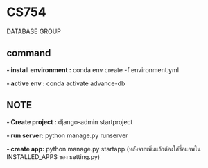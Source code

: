 # CS754
DATABASE GROUP 

## command

**- install environment :** conda env create -f environment.yml

**- active env :** conda activate advance-db

## NOTE

**- Create project :** django-admin startproject <project-name>

**- run server:** python manage.py runserver

**- create app:** python manage.py startapp <app-name> (หลังจากเพิ่มแล้วต้องใส่ชื่อแอพใน INSTALLED_APPS ของ setting.py)

